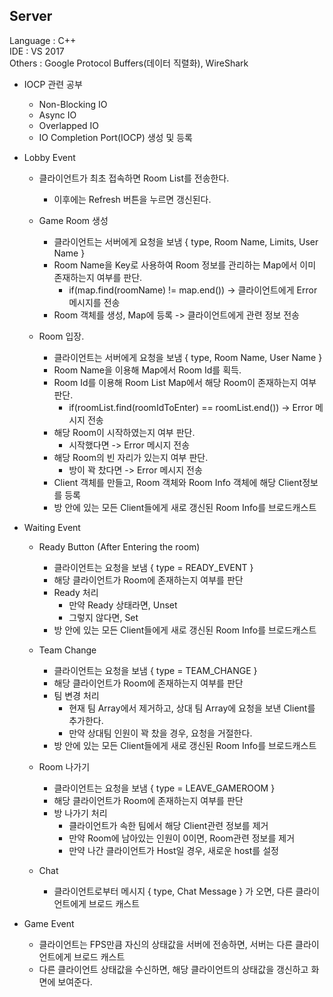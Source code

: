 ## Server
Language : C++  
IDE : VS 2017  
Others : Google Protocol Buffers(데이터 직렬화), WireShark

- IOCP 관련 공부
    - Non-Blocking IO 
    - Async IO  
    - Overlapped IO 
    - IO Completion Port(IOCP) 생성 및 등록
- Lobby Event
    - 클라이언트가 최초 접속하면 Room List를 전송한다.
        - 이후에는 Refresh 버튼을 누르면 갱신된다.
    - Game Room 생성
        - 클라이언트는 서버에게 요청을 보냄 { type, Room Name, Limits, User Name }
        - Room Name을 Key로 사용하여 Room 정보를 관리하는 Map에서 이미 존재하는지 여부를 판단.
            - if(map.find(roomName) != map.end()) -> 클라이언트에게 Error 메시지를 전송
        - Room 객체를 생성, Map에 등록 -> 클라이언트에게 관련 정보 전송
            
    - Room 입장.
        - 클라이언트는 서버에게 요청을 보냄 { type, Room Name, User Name }
        - Room Name을 이용해 Map에서 Room Id를 획득.
        - Room Id를 이용해 Room List Map에서 해당 Room이 존재하는지 여부 판단.
            - if(roomList.find(roomIdToEnter) == roomList.end()) -> Error 메시지 전송
        - 해당 Room이 시작하였는지 여부 판단.
            - 시작했다면 -> Error 메시지 전송
        - 해당 Room의 빈 자리가 있는지 여부 판단.
            - 방이 꽉 찼다면 -> Error 메시지 전송
        - Client 객체를 만들고, Room 객체와 Room Info 객체에 해당 Client정보를 등록
        - 방 안에 있는 모든 Client들에게 새로 갱신된 Room Info를 브로드캐스트

- Waiting Event
    - Ready Button (After Entering the room)
        - 클라이언트는 요청을 보냄 { type = READY_EVENT }
        - 해당 클라이언트가 Room에 존재하는지 여부를 판단
        - Ready 처리
            - 만약 Ready 상태라면, Unset
            - 그렇지 않다면, Set
        - 방 안에 있는 모든 Client들에게 새로 갱신된 Room Info를 브로드캐스트

    - Team Change
        - 클라이언트는 요청을 보냄  { type = TEAM_CHANGE }
        - 해당 클라이언트가 Room에 존재하는지 여부를 판단
        - 팀 변경 처리
            - 현재 팀 Array에서 제거하고, 상대 팀 Array에 요청을 보낸 Client를 추가한다.
            - 만약 상대팀 인원이 꽉 찼을 경우, 요청을 거절한다.
        - 방 안에 있는 모든 Client들에게 새로 갱신된 Room Info를 브로드캐스트

    - Room 나가기
        - 클라이언트는 요청을 보냄 { type = LEAVE_GAMEROOM }
        - 해당 클라이언트가 Room에 존재하는지 여부를 판단
        - 방 나가기 처리
            - 클라이언트가 속한 팀에서 해당 Client관련 정보를 제거
            - 만약 Room에 남아있는 인원이 0이면, Room관련 정보를 제거
            - 만약 나간 클라이언트가 Host일 경우, 새로운 host를 설정            
    - Chat
        - 클라이언트로부터 메시지 { type, Chat Message } 가 오면, 다른 클라이언트에게 브로드 캐스트 

- Game Event
    - 클라이언트는 FPS만큼 자신의 상태값을 서버에 전송하면, 서버는 다른 클라이언트에게 브로드 캐스트
    - 다른 클라이언트 상태값을 수신하면, 해당 클라이언트의 상태값을 갱신하고 화면에 보여준다.
